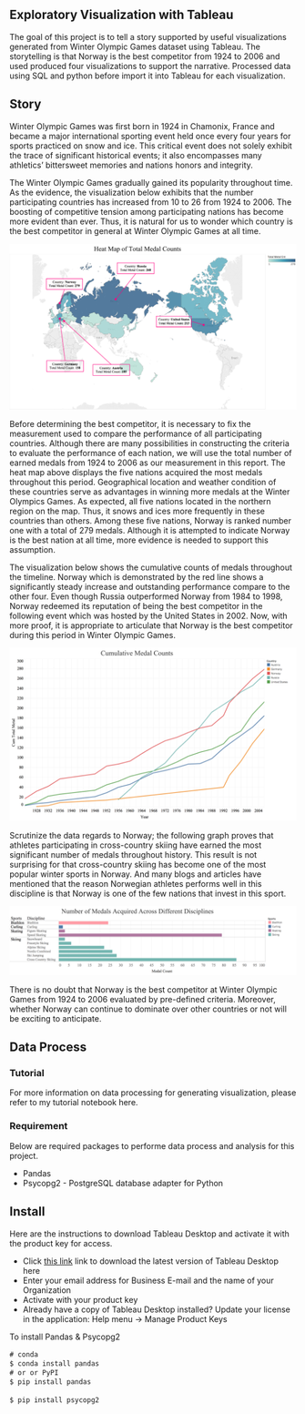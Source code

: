 ## Exploratory Visualization with Tableau
The goal of this project is to tell a story supported by useful visualizations generated from Winter Olympic Games dataset using Tableau. The storytelling is that Norway is the best competitor from 1924 to 2006 and used produced four visualizations to support the narrative. Processed data using SQL and python before import it into Tableau for each visualization. 

## Story
Winter Olympic Games was first born in 1924 in Chamonix, France and became a major international sporting event held once every four years for sports practiced on snow and ice. This critical event does not solely exhibit the trace of significant historical events; it also encompasses many athletics’ bittersweet memories and nations honors and integrity. 


The Winter Olympic Games gradually gained its popularity throughout time. As the evidence, the visualization below exhibits that the number participating countries has increased from 10 to 26 from 1924 to 2006. The boosting of competitive tension among participating nations has become more evident than ever. 
Thus, it is natural for us to wonder which country is the best competitor in general at Winter Olympic Games at all time.

![](https://github.com/yuyun2/exploratory_visualization_tableau/blob/master/HeatMapMedalCnt.png)

Before determining the best competitor, it is necessary to fix the measurement used to compare the performance of all participating countries. Although there are many possibilities in constructing the criteria to evaluate the performance of each nation, we will use the total number of earned medals from 1924 to 2006 as our measurement in this report. 
The heat map above displays the five nations acquired the most medals throughout this period. Geographical location and weather condition of these countries serve as advantages in winning more medals at the Winter Olympics Games. As expected, all five nations located in the northern region on the map. Thus, it snows and ices more frequently in these countries than others. Among these five nations, Norway is ranked number one with a total of 279 medals. Although it is attempted to indicate Norway is the best nation at all time, more evidence is needed to support this assumption. 

The visualization below shows the cumulative counts of medals throughout the timeline. Norway which is demonstrated by the red line shows a significantly steady increase and outstanding performance compare to the other four. Even though Russia outperformed Norway from 1984 to 1998, Norway redeemed its reputation of being the best competitor in the following event which was hosted by the United States in 2002. Now, with more proof, it is appropriate to articulate that Norway is the best competitor during this period in Winter Olympic Games.

![](https://github.com/yuyun2/exploratory_visualization_tableau/blob/master/cumMetalCnt.png)

Scrutinize the data regards to Norway; the following graph proves that athletes participating in cross-country skiing have earned the most significant number of medals throughout history. This result is not surprising for that cross-country skiing has become one of the most popular winter sports in Norway. And many blogs and articles have mentioned that the reason Norwegian athletes performs well in this discipline is that Norway is one of the few nations that invest in this sport.

![](https://github.com/yuyun2/exploratory_visualization_tableau/blob/master/sports.png)

There is no doubt that Norway is the best competitor at Winter Olympic Games from 1924 to 2006 evaluated by pre-defined criteria. Moreover, whether Norway can continue to dominate over other countries or not will be exciting to anticipate.

## Data Process 
### Tutorial 
For more information on data processing for generating visualization, please refer to my tutorial notebook here. 

### Requirement
Below are required packages to performe data process and analysis for this project.
 
* Pandas 
* Psycopg2 - PostgreSQL database adapter for Python

## Install
Here are the instructions to download Tableau Desktop and activate it with the product key for access.

* Click [this link](https://www.tableau.com/tft/activation "Title") link to download the latest version of Tableau Desktop here
* Enter your email address for Business E-mail and the name of your Organization
* Activate with your product key
* Already have a copy of Tableau Desktop installed? Update your license in the application: Help menu -> Manage Product Keys

To install Pandas & Psycopg2 

```
# conda
$ conda install pandas 
# or or PyPI
$ pip install pandas

$ pip install psycopg2
```
